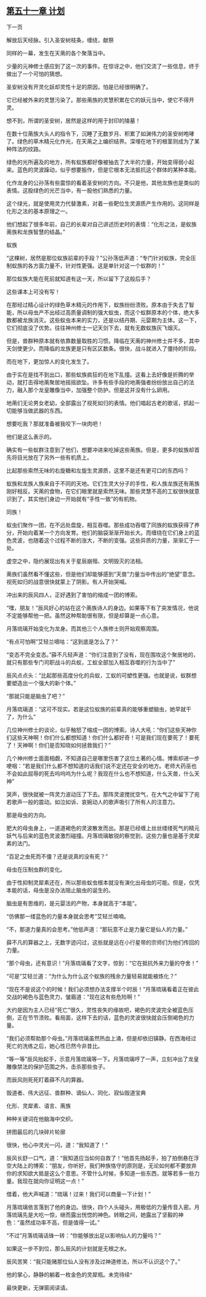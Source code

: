 ## [第五十一章 计划](https://www.xxbiquge.com/11_11207/9114844.html)
﻿下一页

  解放后天经脉。引入圣安树枝条，缠绕，献祭

  同样的一幕，发生在天萳的各个聚落当中。

  少量的元神修士感应到了这一次的事件。在惊讶之中，他们交流了一些信息，终于做出了一个可怕的猜想。

  圣安树没有开灵化妖却灵性十足的原因，怕是已经很明确了。

  它已经被外来的灵慧污染了。那些萳族的灵慧积累在它的妖元当中，使它不得开灵。

  想不到，所谓的圣安树，居然是这样的用于封印的陵墓！

  在数十位萳族大头人的指令下，沉睡了无数岁月、积累了如渊伟力的圣安树咆哮了。绿色的草木精元化作光，在天萳之上编织结界。深埋在地下的根茎则成为了某种阵法的纹路。

  绿色的光所遍及的地方，所有蚁族都好像被抽去了大半的力量，开始变得弱小起来。蓝色的灵波躁动，似乎想要振作，但是它根本无法抵抗这个群体的某种本能。

  化作龙身的公孙荡有些震惊的看着圣安树的方向。不只是他，其他龙族也是类似的表情。这股绿色的光芒当中，有一股他们熟悉的力量。

  这个绿光，就是使用灵力代替激素，对着一些靶位生灵源质产生作用的。这同样是化形之法的基本原理之一。

  他们想起了很多年前，自己的长辈对自己讲述历史时的表情：“化形之法，是蚁族萳族和龙族智慧的结晶。”

  蚁族

  “这棵树，居然是那位蚁族前辈的手段？”公孙荡低声道：“专门针对蚁族，完全压制蚁族的各方面力量不，针对性更强。这是单针对这一个蚁群的！”

  那位蚁族大能在死前就知道有这一天，所以留下了这般后手？

  这些课本上可没有写！

  在那经过精心设计的绿色草木精元的作用下，蚁族纷纷溃败。原本由于失去了智能，所以母虫产不出经过高质量调制的强大蚁虫，而这个蚁群原本的个体，绝大多数都被龙族消灭。这些蚁虫本来的实力，还是以结丹期、元婴期为主体。这一下，它们彻底没了优势。往往神州修士一记天剑下去，就有无数蚁族灰飞烟灭。

  但是，兽群种原本就有依靠数量取胜的习惯。降临在天萳的神州修士并不多，其中天剑使更少。而降临的龙族更是只有区区数条。很快，战斗就进入了僵持的阶段。

  而在地下，更加惊人的变化发生了。

  由于实在是找不到出口，那些蚁族疯狂的在地下乱撞。这看上去好像是折腾的举动，就打击得地萳聚居地摇摇欲坠。许多有些手段的地萳强者纷纷放出自己的法力，融入那个龙皇雕像当中，加强整个防护。但是这并没有什么卵用。

  地萳们无论男女老幼，全部露出了视死如归的表情。他们唱起古老的歌谣，抓起一切能够当做武器的东西。

  想要吃我？那就准备被我咬下一块肉吧！

  他们是这么表示的。

  确实有一些蚁群注意到了他们，想要冲进来吃掉这些萳族。但是，更多的蚁族却首先将目光放在了另外一些有机质上。

  比起那些索然无味的右旋糖和左旋生灵源质，这里不是还有更可口的东西吗？

  蚁族和龙族人族来自于不同的天地。它们生灵大分子的手性，和人族龙族还有萳族刚好相反。天萳的食物，在它们眼里就是索然无味。那些灵慧不高的工蚁很快就意识到了，其实他们身边一开始就有“手性一致”的有机物。

  同族！

  蚁虫们聚作一团，在不远处盘旋，相互吞噬。那些成功吞噬了同族的蚁族获得了养分，开始向着某一个方向发育。他们的脑袋渐渐开始长大。而缠绕在它们身上的蓝色灵波，也随着这个过程不断的涨大，不断的变强。这些异质的力量，渐渐汇于一处。

  虚空之中，隐约展现出有关于星辰崩殂、文明毁灭的法相。

  萳族们虽然看不懂这些，但是他们却能够感到“天兽”力量当中传出的“绝望”意念。视死如归的战意很快就蒙上了阴影。有人开始哭喊。

  冲出来的辰风四人，正好遇到了害怕的缩成一团的博索。

  “嘿，朋友！”辰风好心的站在这个萳族诗人的身边。如果等下有了突发情况，他说不定能够帮他一把。虽然这种帮助很有限，但是却算是一点心意。

  月落琉璃开始变化为龙身。而其他三个人族修士则开始观察周围。

  “有点可怕啊”艾轻兰嘀咕：“这到底是怎么了？”

  “变态不完全变态。”薛不凡轻声道：“你们注意到了没有，现在围攻这个聚居地的，就只有那些专门司职战斗的兵蚁，工蚁全部加入相互吞噬的行为当中了”

  辰风点点头：“比起那些高度分化的兵蚁，工蚁的可塑性更强。也就是说，蚁群想要塑造出一个强大的新个体。”

  “那就只能是脑虫了吧？”

  月落琉璃道：“这可不现实。若是这位蚁族的前辈真的能够重塑脑虫，她早就干了，为什么”

  几位神州修士的谈论，似乎触怒了缩成一团的博索。诗人大吼：“你们这些天神你们这些天神啊！你们什么都想知道！你们什么都好奇！可是我们现在要死了！要死了！天神啊！你们是否知晓如何拯救我们？”

  几个神州修士面面相觑，不知道自己是哪里伤害了这位土著的心情。博索却进一步哽咽：“若是我们什么都不想知道的话我们说不定还在安全的地方。老师大药巫也不会如此屈辱的死去呜呜呜为什么呢？我现在什么也不想知道，什么天兽，什么天神”

  哭声，很快就被一阵灵力波动压了下去。那阵灵波搅扰空气，在大气之中留下了宛若歌声一般的震动。如泣如诉、哀婉动人的歌声吸引了所有人的注意力。

  那是母虫的方向。

  肥大的母虫身上，一道道褐色的灵波散发而出。那是已经缠上丝丝缕缕死气的精元妖气与后来的蓝色灵波激烈碰撞。月落琉璃敏锐的察觉到，这些力量也是基于灵犀素的法门。

  “百足之虫死而不僵？还是说真的没有死？”

  母虫在压制虫群的变化。

  由于性抑制灵犀素还在，所以那些蚁虫根本就没有演化出母虫的可能。但是，仅凭本能的话，母虫是没办法阻止脑虫的诞生的。

  脑虫是有思维的，是元婴法的产物，本身就高于“本能”。

  “仿佛那一缕蓝色的力量本身就会思考”艾轻兰喃喃。

  “不，那道力量真的会思考。”他低声道：“那玩意不止是力量它是仙人的力量。”

  薛不凡的算器之上，无数字迹闪过，这些就是远在小行星带的宗师们为他们传回的力量。

  “那个母虫，还有意识！”月落琉璃看了文字，惊到：“它在抵抗外来力量的夺舍！”

  “可是”艾轻兰道：“为什么为什么这个蚁族的残余力量轻易就能被炼化？”

  “现在不是说这个的时候！我们必须想办法支撑半个时辰！”月落琉璃看着正在彼此交战的褐色与蓝色灵力，皱眉道：“现在这有些危险啊！”

  大约是因为主人已经“死亡”很久，灵性丧失的缘故吧，褐色的灵波完全被蓝色压倒，正在节节溃败。看局面，这样下去的话，蓝色的灵波很快就会压倒褐色的力量。

  “我们必须帮助那个母虫。”月落琉璃虽然热血上涌，但是却依旧镇静。在西海经过死亡的洗练之后，她心性已然今非昔比。

  “等一等”辰风抬起手，示意月落琉璃等一下。月落琉璃哼了一声，立刻冲出了龙皇雕像禁法的保护范围之外，击杀那些虫子。

  而辰风则死死盯着薛不凡的算器。

  毁道者、伟大远征、兽群种、谪仙人、同化、寂仙毁道宝典

  化形、灵犀素、语言、萳族

  种种关键词在他脑海中交织。

  拼图最后的几块碎片轮廓

  很快，他心中灵光一闪，道：“我知道了！”

  辰风长舒一口气，道：“我知道应当如何自救了！”他首先扬起手，拍了拍倒悬在浮空大陆上的博索：“朋友，你听好，我们种族恪守的原则是，无论如何都不要放弃你的求知欲大抵是这么个意思。不管什么时候，多知道一些东西，就等若多一些力量。我现在就向你证明这一点！”

  借着，他大声喊道：“琉璃！过来！我们可以商量一下计划！”

  月落琉璃依言落到了他的身边。很快，四个人头碰头，用极低的力量传音入密。月落琉璃先是大吃一惊，继而露出恍惚的神色。转眼之间，她露出了坚毅的神色：“虽然成功率不高，但是值得一试。”

  “不过”月落琉璃话锋一转：“你能够放出足以影响仙人的力量吗？”

  如果这一步不到位，那么辰风的计划就是无根之水。

  辰风苦笑：“我只能赌那位仙人没有涉及过神道修法，所以不认识这个了。”

  他的掌心，静静的躺着一枚金色的灵犀瓶。未完待续^

  最快更新，无弹窗阅读请。
